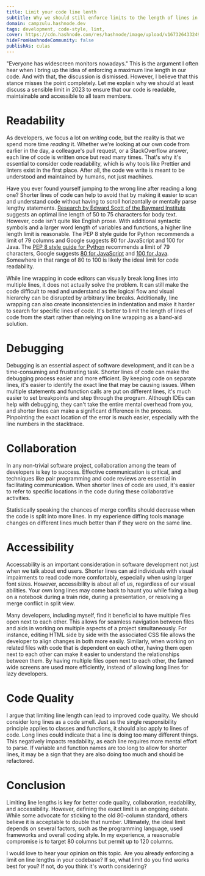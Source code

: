 ```yaml
---
title: Limit your code line lenth
subtitle: Why we should still enforce limits to the length of lines in 2023
domain: campzulu.hashnode.dev
tags: development, code-style, lint,
cover: https://cdn.hashnode.com/res/hashnode/image/upload/v1673264332496/a9-qPZTKf.jpg?w=1600&h=840&fit=crop&crop=entropy&auto=compress,format&format=webp
hideFromHashnodeCommunity: false
publishAs: culas
---
```


"Everyone has widescreen monitors nowadays."
This is the argument I often hear when I bring up the idea of enforcing a maximum line length in our code.
And with that, the discussion is dismissed.
However, I believe that this stance misses the point completely.
Let me explain why we should at least discuss a sensible limit in 2023 to ensure that our code is readable, maintainable and accessible to all team members.

# Readability

As developers, we focus a lot on _writing_ code, but the reality is that we spend more time _reading_ it.
Whether we're looking at our own code from earlier in the day, a colleague's pull request, or a StackOverflow answer, each line of code is written once but read many times.
That's why it's essential to consider code readability, which is why tools like Prettier and linters exist in the first place.
After all, the code we write is meant to be understood and maintained by humans, not just machines.

Have you ever found yourself jumping to the wrong line after reading a long one?
Shorter lines of code can help to avoid that by making it easier to scan and understand code without having to scroll horizontally or mentally parse lengthy statements.
[Research by Edward Scott of the Baymard Institute](https://baymard.com/blog/line-length-readability) suggests an optimal line length of 50 to 75 characters for body text.
However, code isn't quite like English prose.
With additional syntactic symbols and a larger word length of variables and functions, a higher line length limit is reasonable.
The PEP 8 style guide for Python recommends a limit of 79 columns and Google suggests 80 for JavaScript and 100 for Java.
The [PEP 8 style guide for Python](https://peps.python.org/pep-0008/#maximum-line-length) recommends a limit of 79 characters, Google suggests [80 for JavaScript](https://google.github.io/styleguide/jsguide.html#formatting-column-limit) and [100 for Java](https://google.github.io/styleguide/javaguide.html#s4.4-column-limit).
Somewhere in that range of 80 to 100 is likely the ideal limit for code readability.

While line wrapping in code editors can visually break long lines into multiple lines, it does not actually solve the problem.
It can still make the code difficult to read and understand as the logical flow and visual hierarchy can be disrupted by arbitrary line breaks.
Additionally, line wrapping can also create inconsistencies in indentation and make it harder to search for specific lines of code.
It's better to limit the length of lines of code from the start rather than relying on line wrapping as a band-aid solution.

# Debugging

Debugging is an essential aspect of software development, and it can be a time-consuming and frustrating task.
Shorter lines of code can make the debugging process easier and more efficient.
By keeping code on separate lines, it's easier to identify the exact line that may be causing issues.
When multiple statements and function calls are put on different lines, it's much easier to set breakpoints and step through the program.
Although IDEs can help with debugging, they can't take the entire mental overhead from you, and shorter lines can make a significant difference in the process. Pinpointing the exact location of the error is much easier, especially with the line numbers in the stacktrace.

# Collaboration

In any non-trivial software project, collaboration among the team of developers is key to success.
Effective communication is critical, and techniques like pair programming and code reviews are essential in facilitating communication.
When shorter lines of code are used, it's easier to refer to specific locations in the code during these collaborative activities.

Statistically speaking the chances of merge conflits should decrease when the code is split into more lines.
In my experience diffing tools manage changes on different lines much better than if they were on the same line.

# Accessibility

Accessability is an important consideration in software development not just when we talk about end users.
Shorter lines can aid individuals with visual impairments to read code more comfortably, especially when using larger font sizes.
However, accessibility is about all of us, regardless of our visual abilities.
Your own long lines may come back to haunt you while fixing a bug on a notebook during a train ride, during a presentation, or resolving a merge conflict in split view.

Many developers, including myself, find it beneficial to have multiple files open next to each other.
This allows for seamless navigation between files and aids in working on multiple aspects of a project simultaneously.
For instance, editing HTML side by side with the associated CSS file allows the developer to align changes in both more easily.
Similarly, when working on related files with code that is dependent on each other, having them open next to each other can make it easier to understand the relationships between them.
By having multiple files open next to each other, the famed wide screens are used more efficiently, instead of allowing long lines for lazy developers.

# Code Quality

I argue that limiting line length can lead to improved code quality.
We should consider long lines as a code smell.
Just as the single responsibility principle applies to classes and functions, it should also apply to lines of code.
Long lines could indicate that a line is doing too many different things.
This negatively impacts readability, as each line requires more mental effort to parse.
If variable and function names are too long to allow for shorter lines, it may be a sign that they are also doing too much and should be refactored.

# Conclusion

Limiting line lengths is key for better code quality, collaboration, readability, and accessibility.
However, defining the exact limit is an ongoing debate.
While some advocate for sticking to the old 80-column standard, others believe it is acceptable to double that number.
Ultimately, the ideal limit depends on several factors, such as the programming language, used frameworks and overall coding style.
In my experience, a reasonable compromise is to target 80 columns but permit up to 120 columns.

I would love to hear your opinion on this topic.
Are you already enforcing a limit on line lengths in your codebase?
If so, what limit do you find works best for you?
If not, do you think it's worth considering?

<!-- TODO: arguments wrapping of editors is no alternative -->

